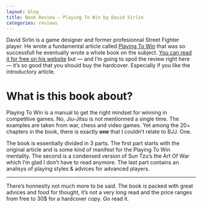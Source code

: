 ```yaml
---
layout: blog
title: Book Review — Playing To Win by David Sirlin
categories: reviews
---
```

David Sirlin is a game designer and former profesionnal Street Fighter player. He wrote a fundamental article called [Playing To Win](http://www.sirlin.net/articles/playing-to-win-part-1.html) that was so successfull he eventually wrote a whole book on the subject. [You can read it for free on his website](http://www.sirlin.net/ptw) but — and I’m going to spoil the review right here — it’s so good that you should buy the hardcover. Especially if you like the introductory article.

# What is this book about?

Playing To Win is a manual to get the right mindset for winning in competitive games. No, Jiu-Jitsu is not mentionned a single time. The examples are taken from war, chess and video games. Yet among the 20+ chapters in the book, there is exactly **one** that I couldn’t relate to BJJ. One.

The book is essentially divided in 3 parts. The first part starts with the original article and is some kind of manifest for the Playing To Win mentality. The second is a condensed version of Sun Tzu’s the Art Of War which I’m glad I don’t have to read anymore. The last part contains an analisys of playing styles & advices for advanced players.

***

There’s honnestly not much more to be said. The book is packed with great advices and food for thought, it’s not a very long read and the price ranges from free to 30$ for a hardcover copy. Go read it.
